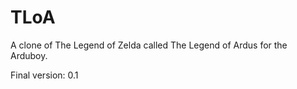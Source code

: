 # TLoA

A clone of The Legend of Zelda called The Legend of Ardus for the Arduboy.

Final version: 0.1

